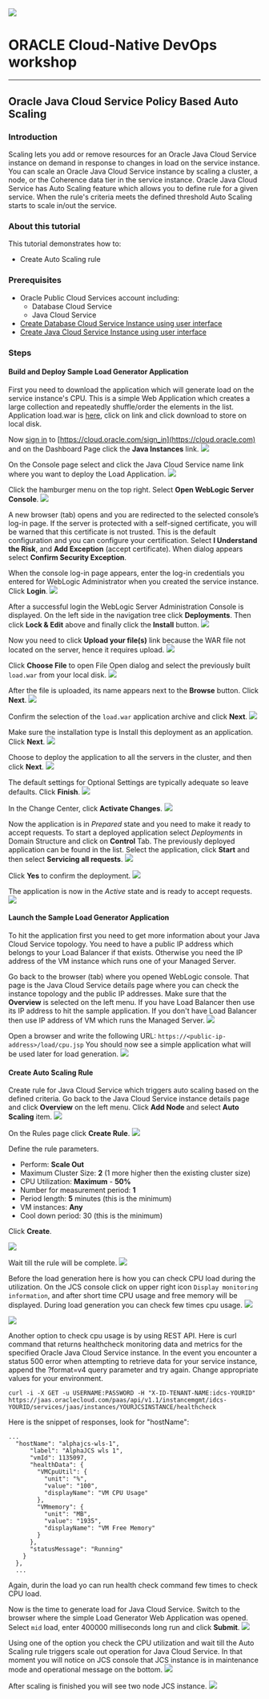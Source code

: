 ![](../common/images/customer.logo.png)
---
# ORACLE Cloud-Native DevOps workshop #
-----
## Oracle Java Cloud Service Policy Based Auto Scaling ##

### Introduction ###
Scaling lets you add or remove resources for an Oracle Java Cloud Service instance on demand in response to changes in load on the service instance. You can scale an Oracle Java Cloud Service instance by scaling a cluster, a node, or the Coherence data tier in the service instance.
Oracle Java Cloud Service has Auto Scaling feature which allows you to define rule for a given service. When the rule's criteria meets the defined threshold Auto Scaling starts to scale in/out the service.

### About this tutorial ###
This tutorial demonstrates how to:

+ Create Auto Scaling rule

### Prerequisites ###

+ Oracle Public Cloud Services account including:
	+ Database Cloud Service
	+ Java Cloud Service
+ [Create Database Cloud Service Instance using user interface](../dbcs-create/README.md)
+ [Create Java Cloud Service Instance using user interface](../jcs-create/README.md)

### Steps ###

#### Build and Deploy Sample Load Generator Application ####

First you need to download the application which will generate load on the service instance's CPU. This is a simple Web Application which creates a large collection and repeatedly shuffle/order the elements in the list. Application load.war is [here](load.war), click on link and click download to store on local disk.

Now [sign in](../common/sign.in.to.oracle.cloud.md) to [https://cloud.oracle.com/sign_in](https://cloud.oracle.com) and on the Dashboard Page click the **Java Instances** link. 
![](images/JCS-instance.png)

On the Console page select and click the Java Cloud Service name link where you want to deploy the Load Application.
![](images/JCS-console.png)

Click the hamburger menu on the top right. Select **Open WebLogic Server Console**.
![](images/JCS-wls-console.png)

A new browser (tab) opens and you are redirected to the selected console’s log-in page. If the server is protected with a self-signed certificate, you will be warned that this certificate is not trusted. This is the default configuration and you can configure your certification. Select **I Understand the Risk**, and **Add Exception** (accept certificate). When dialog appears select **Confirm Security Exception**.

When the console log-in page appears, enter the log-in credentials you entered for WebLogic Administrator when you created the service instance. Click **Login**.
![](images/04.wls.console.login.png)

After a successful login the WebLogic Server Administration Console is displayed. On the left side in the navigation tree click **Deployments**. Then click **Lock & Edit** above and finally click the **Install** button.
![](images/05.install.app.png)

Now you need to click **Upload your file(s)** link because the WAR file not located on the server, hence it requires upload.
![](images/06.upload.select.png)

Click **Choose File** to open File Open dialog and select the previously built `load.war` from your local disk.
![](images/07.choose.file.png)

After the file is uploaded, its name appears next to the **Browse** button. Click **Next**.
![](images/09.file.choosen.png)

Confirm the selection of the `load.war` application archive and click **Next**. 
![](images/10.select.load.war.png)

Make sure the installation type is Install this deployment as an application. Click **Next**.
![](images/11.global.scope.png)

Choose to deploy the application to all the servers in the cluster, and then click **Next**.
![](images/12.target.png)

The default settings for Optional Settings are typically adequate so leave defaults. Click **Finish**.
![](images/13.finish.png)

In the Change Center, click **Activate Changes**.
![](images/14.activate.changes.png)

Now the application is in *Prepared* state and you need to make it ready to accept requests. To start a deployed application select *Deployments* in Domain Structure and click on **Control** Tab. The previously deployed application can be found in the list. Select the application, click **Start** and then select **Servicing all requests**.
![](images/16.start.png)

Click **Yes** to confirm the deployment.
![](images/17.start.confirm.png)

The application is now in the *Active* state and is ready to accept requests.
![](images/18.active.png)

#### Launch the Sample Load Generator Application ####

To hit the application first you need to get more information about your Java Cloud Service  topology. You need to have a public IP address which belongs to your Load Balancer if that exists. Otherwise you need the IP address of the VM instance which runs one of your Managed Server. 

Go back to the browser (tab) where you opened WebLogic console. That page is the Java Cloud Service details page where you can check the instance topology and the public IP addresses. Make sure that the **Overview** is selected on the left menu. If you have Load Balancer then use its IP address to hit the sample application. If you don't have Load Balancer then use IP address of VM which runs the Managed Server. 
![](images/19.ip.details.png)

Open a browser and write the following URL: `https://<public-ip-address>/load/cpu.jsp` You should now see a simple application what will be used later for load generation.
![](images/20.cpu.jsp.png)

#### Create Auto Scaling Rule ####

Create rule for Java Cloud Service which triggers auto scaling based on the defined criteria. Go back to the Java Cloud Service instance details page and click **Overview** on the left menu. Click **Add Node** and select **Auto Scaling** item.
![](images/JCS-autoscaling.png)

On the Rules page click **Create Rule**. 
![](images/26.create.rule.png)

Define the rule parameters.
	
+ Perform: **Scale Out**
+ Maximum Cluster Size: **2** (1 more higher then the existing cluster size)
+ CPU Utilization: **Maximum** - **50%**
+ Number for measurement period: **1**
+ Period length: **5** minutes (this is the minimum)
+ VM instances: **Any**
+ Cool down period: 30 (this is the minimum)

Click **Create**.

![](images/27.rule.details.png)

Wait till the rule will be complete.
![](images/JCS-rule.png)

Before the load generation here is how you can check CPU load during the utilization. On the JCS console click on upper right icon `Display monitoring information`, and after short time CPU usage and free memory will be displayed. During load generation you can check few times cpu usage.
![](images/JCS-display-monitoring-info.png)

![](images/JCS-cpu-usage.png)

Another option to check cpu usage is by using REST API. Here is curl command that returns healthcheck monitoring data and metrics for the specified Oracle Java Cloud Service instance. In the event you encounter a status 500 error when attempting to retrieve data for your service instance, append the ?format=v4 query parameter and try again. Change appropriate values for your environment.

	curl -i -X GET -u USERNAME:PASSWORD -H "X-ID-TENANT-NAME:idcs-YOURID"
	https://jaas.oraclecloud.com/paas/api/v1.1/instancemgmt/idcs-YOURID/services/jaas/instances/YOURJCSINSTANCE/healthcheck

Here is the snippet of responses, look for "hostName":

	...
	  "hostName": "alphajcs-wls-1",
          "label": "AlphaJCS wls 1",
          "vmId": 1135097,
          "healthData": {
            "VMCpuUtil": {
              "unit": "%",
              "value": "100",
              "displayName": "VM CPU Usage"
            },
            "VMmemory": {
              "unit": "MB",
              "value": "1935",
              "displayName": "VM Free Memory"
            }
          },
          "statusMessage": "Running"
        }
      },
      ...

Again, durin the load yo can run health check command few times to check CPU load.

Now is the time to generate load for Java Cloud Service. Switch to the browser where the simple Load Generator Web Application was opened. Select `mid` load, enter 400000 milliseconds long run and click **Submit**.
![](images/28.generate.load.png)

Using one of the option you check the CPU utilization and wait till the Auto Scaling rule triggers scale out operation for Java Cloud Service. In that moment you will notice on JCS console that JCS instance is in maintenance mode and operational message on the bottom.
![](images/JCS-scale-out-start.png)

After scaling is finished you will see two node JCS instance.
![](images/JCS-scale-out-done.png)
